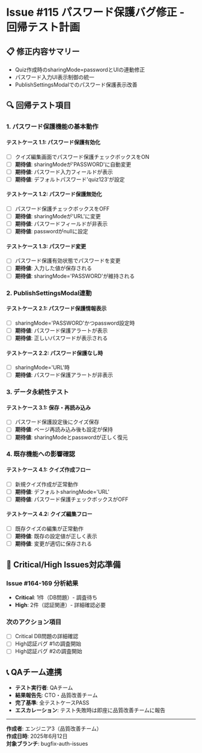 # Issue #115 パスワード保護バグ修正 - 回帰テスト計画

## 📋 修正内容サマリー
- Quiz作成時のsharingMode=passwordとUIの連動修正
- パスワード入力UI表示制御の統一
- PublishSettingsModalでのパスワード保護表示改善

## 🔍 回帰テスト項目

### 1. パスワード保護機能の基本動作
#### テストケース 1.1: パスワード保護有効化
- [ ] クイズ編集画面でパスワード保護チェックボックスをON
- [ ] **期待値**: sharingModeが'PASSWORD'に自動変更
- [ ] **期待値**: パスワード入力フィールドが表示
- [ ] **期待値**: デフォルトパスワード'quiz123'が設定

#### テストケース 1.2: パスワード保護無効化
- [ ] パスワード保護チェックボックスをOFF
- [ ] **期待値**: sharingModeが'URL'に変更
- [ ] **期待値**: パスワードフィールドが非表示
- [ ] **期待値**: passwordがnullに設定

#### テストケース 1.3: パスワード変更
- [ ] パスワード保護有効状態でパスワードを変更
- [ ] **期待値**: 入力した値が保存される
- [ ] **期待値**: sharingMode='PASSWORD'が維持される

### 2. PublishSettingsModal連動
#### テストケース 2.1: パスワード保護情報表示
- [ ] sharingMode='PASSWORD'かつpassword設定時
- [ ] **期待値**: パスワード保護アラートが表示
- [ ] **期待値**: 正しいパスワードが表示される

#### テストケース 2.2: パスワード保護なし時
- [ ] sharingMode='URL'時
- [ ] **期待値**: パスワード保護アラートが非表示

### 3. データ永続性テスト
#### テストケース 3.1: 保存・再読み込み
- [ ] パスワード保護設定後にクイズ保存
- [ ] **期待値**: ページ再読み込み後も設定が保持
- [ ] **期待値**: sharingModeとpasswordが正しく復元

### 4. 既存機能への影響確認
#### テストケース 4.1: クイズ作成フロー
- [ ] 新規クイズ作成が正常動作
- [ ] **期待値**: デフォルトsharingMode='URL'
- [ ] **期待値**: パスワード保護チェックボックスがOFF

#### テストケース 4.2: クイズ編集フロー
- [ ] 既存クイズの編集が正常動作
- [ ] **期待値**: 既存の設定値が正しく表示
- [ ] **期待値**: 変更が適切に保存される

## 🚨 Critical/High Issues対応準備

### Issue #164-169 分析結果
- **Critical**: 1件（DB問題）- 調査待ち
- **High**: 2件（認証関連）- 詳細確認必要

### 次のアクション項目
- [ ] Critical DB問題の詳細確認
- [ ] High認証バグ #1の調査開始
- [ ] High認証バグ #2の調査開始

## 📞 QAチーム連携
- **テスト実行者**: QAチーム
- **結果報告先**: CTO・品質改善チーム
- **完了基準**: 全テストケースPASS
- **エスカレーション**: テスト失敗時は即座に品質改善チームに報告

---
**作成者**: エンジニア3（品質改善チーム）  
**作成日時**: 2025年6月12日  
**対象ブランチ**: bugfix-auth-issues
